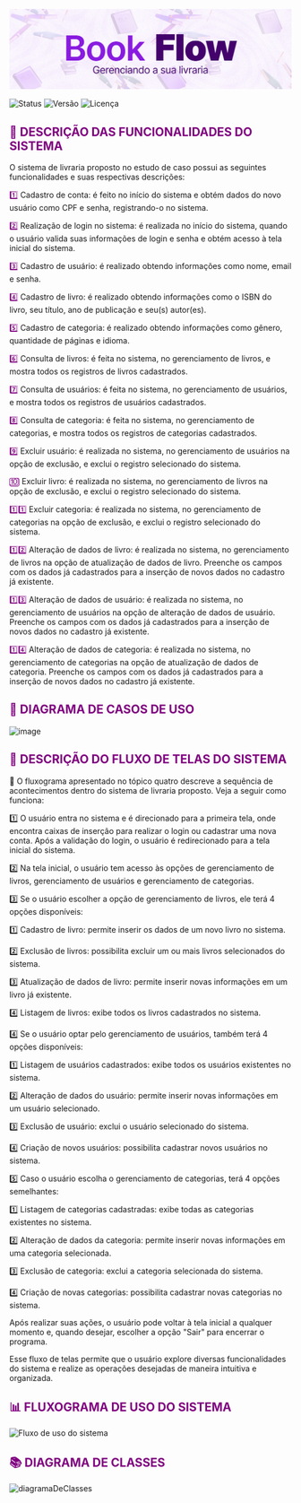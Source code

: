 ![Texto Alternativo](/logo.png)

![Status](https://img.shields.io/badge/Status-Concluído-brightgreen.svg) ![Versão](https://img.shields.io/badge/Versão-1.0-brightgreen.svg) ![Licença](https://img.shields.io/badge/License-MIT-blue.svg)




## <span style="color:purple">:memo: DESCRIÇÃO DAS FUNCIONALIDADES DO SISTEMA</span>

O sistema de livraria proposto no estudo de caso possui as seguintes funcionalidades e suas respectivas descrições:

<span style="color:purple">:one:</span> Cadastro de conta: é feito no início do sistema e obtém dados do novo usuário como CPF e senha, registrando-o no sistema.

<span style="color:purple">:two:</span> Realização de login no sistema: é realizada no início do sistema, quando o usuário valida suas informações de login e senha e obtém acesso à tela inicial do sistema.

<span style="color:purple">:three:</span> Cadastro de usuário: é realizado obtendo informações como nome, email e senha.

<span style="color:purple">:four:</span> Cadastro de livro: é realizado obtendo informações como o ISBN do livro, seu título, ano de publicação e seu(s) autor(es).

<span style="color:purple">:five:</span> Cadastro de categoria: é realizado obtendo informações como gênero, quantidade de páginas e idioma.

<span style="color:purple">:six:</span> Consulta de livros: é feita no sistema, no gerenciamento de livros, e mostra todos os registros de livros cadastrados.

<span style="color:purple">:seven:</span> Consulta de usuários: é feita no sistema, no gerenciamento de usuários, e mostra todos os registros de usuários cadastrados.

<span style="color:purple">:eight:</span> Consulta de categoria: é feita no sistema, no gerenciamento de categorias, e mostra todos os registros de categorias cadastrados.

<span style="color:purple">:nine:</span> Excluir usuário: é realizada no sistema, no gerenciamento de usuários na opção de exclusão, e exclui o registro selecionado do sistema.

<span style="color:purple">:keycap_ten:</span> Excluir livro: é realizada no sistema, no gerenciamento de livros na opção de exclusão, e exclui o registro selecionado do sistema.

<span style="color:purple">:one::one:</span> Excluir categoria: é realizada no sistema, no gerenciamento de categorias na opção de exclusão, e exclui o registro selecionado do sistema.

<span style="color:purple">:one::two:</span> Alteração de dados de livro: é realizada no sistema, no gerenciamento de livros na opção de atualização de dados de livro. Preenche os campos com os dados já cadastrados para a inserção de novos dados no cadastro já existente.

<span style="color:purple">:one::three:</span> Alteração de dados de usuário: é realizada no sistema, no gerenciamento de usuários na opção de alteração de dados de usuário. Preenche os campos com os dados já cadastrados para a inserção de novos dados no cadastro já existente.

<span style="color:purple">:one::four:</span> Alteração de dados de categoria: é realizada no sistema, no gerenciamento de categorias na opção de atualização de dados de categoria. Preenche os campos com os dados já cadastrados para a inserção de novos dados no cadastro já existente.



## <span style="color:purple">🔶 DIAGRAMA DE CASOS DE USO</span>


![image](https://github.com/andrieli31/BookFlow/assets/84353670/5720d395-d7d0-4ca1-b2eb-9d036eb45e95)



## <span style="color:purple">🔄 DESCRIÇÃO DO FLUXO DE TELAS DO SISTEMA</span>

🔢 O fluxograma apresentado no tópico quatro descreve a sequência de acontecimentos dentro do sistema de livraria proposto. Veja a seguir como funciona:

1️⃣ O usuário entra no sistema e é direcionado para a primeira tela, onde encontra caixas de inserção para realizar o login ou cadastrar uma nova conta. Após a validação do login, o usuário é redirecionado para a tela inicial do sistema.

2️⃣ Na tela inicial, o usuário tem acesso às opções de gerenciamento de livros, gerenciamento de usuários e gerenciamento de categorias.

3️⃣ Se o usuário escolher a opção de gerenciamento de livros, ele terá 4 opções disponíveis:

1️⃣ Cadastro de livro: permite inserir os dados de um novo livro no sistema.

2️⃣ Exclusão de livros: possibilita excluir um ou mais livros selecionados do sistema.

3️⃣ Atualização de dados de livro: permite inserir novas informações em um livro já existente.

4️⃣ Listagem de livros: exibe todos os livros cadastrados no sistema.

4️⃣ Se o usuário optar pelo gerenciamento de usuários, também terá 4 opções disponíveis:

1️⃣ Listagem de usuários cadastrados: exibe todos os usuários existentes no sistema.

2️⃣ Alteração de dados do usuário: permite inserir novas informações em um usuário selecionado.

3️⃣ Exclusão de usuário: exclui o usuário selecionado do sistema.

4️⃣ Criação de novos usuários: possibilita cadastrar novos usuários no sistema.

5️⃣ Caso o usuário escolha o gerenciamento de categorias, terá 4 opções semelhantes:

1️⃣ Listagem de categorias cadastradas: exibe todas as categorias existentes no sistema.

2️⃣ Alteração de dados da categoria: permite inserir novas informações em uma categoria selecionada.

3️⃣ Exclusão de categoria: exclui a categoria selecionada do sistema.

4️⃣ Criação de novas categorias: possibilita cadastrar novas categorias no sistema.

Após realizar suas ações, o usuário pode voltar à tela inicial a qualquer momento e, quando desejar, escolher a opção "Sair" para encerrar o programa.

Esse fluxo de telas permite que o usuário explore diversas funcionalidades do sistema e realize as operações desejadas de maneira intuitiva e organizada.



## <span style="color:purple">📊 FLUXOGRAMA DE USO DO SISTEMA</span>

  ![Fluxo de uso do sistema](https://github.com/andrieli31/estudo-de-caso-livraria/assets/95760996/5afd6104-6fb1-4522-88dc-6021c8559d9a)



## <span style="color:purple">📚 DIAGRAMA DE CLASSES</span>

  ![diagramaDeClasses](https://github.com/andrieli31/BookFlow/assets/84353670/440c7332-e29d-4344-9bfd-d7c71ee94fdd)

